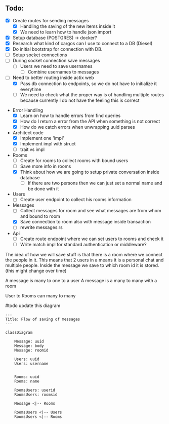 ## Todo:
- [X] Create routes for sending messages
    - [X] Handling the saving of the new items inside it
    - [X] We need to learn how to handle json import
- [x] Setup database (POSTGRES) -> docker?
- [X] Research what kind of cargos can I use to connect to a DB (Diesel)
- [X] Do initial bootstrap for connection with DB.
- [ ] Setup socket connections
- [ ] During socket connection save messages
  - [ ] Users we need to save usernames
    - [ ] Combine usernames to messages
- [ ] Need to better routing inside actix web
  - [X] Pass db connection to endpoints, so we do not have to initialize it everytime
  - [ ] We need to check what the proper way is of handling multiple routes because currently I do not have the feeling this is correct
- Error Handling
  - [X] Learn on how to handle errors from find queries
  - [X] How do I return a error from the API when something is not correct 
  - [X] How do we catch errors when unwrapping uuid parses
- Architect code
  - [X] Implement one 'impl'
  - [X] Implement impl with struct
  - [ ] trait vs impl
- Rooms
  - [ ] Create for rooms to collect rooms with bound users
  - [ ] Save more info in rooms
  - [X] Think about how we are going to setup private conversation inside database
    - [ ] If there are two persons then we can just set a normal name and be done with it
- Users
  - [ ] Create user endpoint to collect his rooms information
- Messages
  - [ ] Collect messages for room and see what messages are from whom and bound to room
  - [X] Save connection to room also with message inside transaction
  - [ ] rewrite messages.rs
- Api
  - [ ] Create route endpoint where we can set users to rooms and check it
  - [ ] Write match impl for standard authentication or middleware?

The idea of how we will save stuff is that there is a room where we connect
the people in it. This means that 2 users in a means it is a personal chat and multiple people.
Inside the message we save to which room id it is stored. (this might change over time)

A message is many to one to a user
A message is a many to many with a room

User to Rooms can many to many

#todo update this diagram
```mermaid
---
Title: Flow of saving of messages
---

classDiagram

    Message: uuid
    Message: body
    Message: roomid

    Users: uuid
    Users: username


    Rooms: uuid
    Rooms: name

    RoomsUsers: userid
    RoomsUsers: roomsid

    Message <|-- Rooms

    RoomsUsers <|-- Users
    RoomsUsers <|-- Rooms   
```